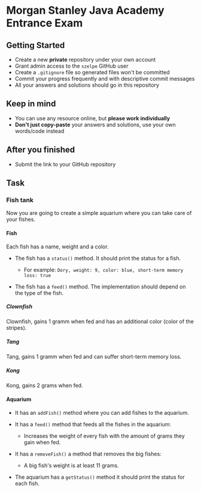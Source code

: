 # Morgan Stanley Java Academy Entrance Exam

## Getting Started

- Create a new **private** repository under your own account
- Grant admin access to the `szelpe` GitHub user
- Create a `.gitignore` file so generated files won't be committed
- Commit your progress frequently and with descriptive commit messages
- All your answers and solutions should go in this repository

## Keep in mind

- You can use any resource online, but **please work individually**
- **Don't just copy-paste** your answers and solutions, use your own words/code
  instead
  
## After you finished

- Submit the link to your GitHub repository
  
## Task
  
### Fish tank

Now you are going to create a simple aquarium
where you can take care of your fishes.

#### Fish

Each fish has a name, weight and a color.

- The fish has a `status()` method. It should print the status for a fish.

  - For example: `Dory, weight: 9, color: blue, short-term memory loss: true`

- The fish has a `feed()` method. The implementation should depend
  on the type of the fish.

##### Clownfish

Clownfish, gains 1 gramm when fed and
has an additional color (color of the stripes).

##### Tang

Tang, gains 1 gramm when fed and can suffer short-term memory loss.

##### Kong

Kong, gains 2 grams when fed.

#### Aquarium

- It has an `addFish()` method where you can add fishes to the aquarium.

- It has a `feed()` method that feeds all the fishes in the aquarium:

  - Increases the weight of every fish with the amount of grams
    they gain when fed.

- It has a `removeFish()` a method that removes the big fishes: 

  - A big fish's weight is at least 11 grams.

- The aquarium has a `getStatus()` method it should print
  the status for each fish.

